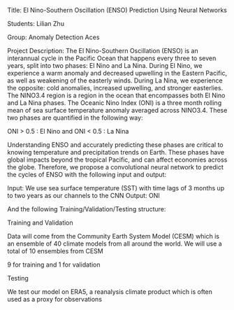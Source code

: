Title: El Nino-Southern Oscillation (ENSO) Prediction Using Neural Networks

Students: Lilian Zhu

Group: Anomaly Detection Aces

Project Description:
The El Nino-Southern Oscillation (ENSO) is an interannual cycle in the Pacific Ocean that happens every three to seven years, split into two phases: El Nino and La Nina. During El Nino, we experience a warm anomaly and decreased upwelling in the Eastern Pacific, as well as weakening of the easterly winds. During La Nina, we experience the opposite: cold anomalies, increased upwelling, and stronger easterlies. The NINO3.4 region is a region in the ocean that encompasses both El Nino and La Nina phases. The Oceanic Nino Index (ONI) is a three month rolling mean of sea surface temperature anomaly averaged across NINO3.4. These two phases are quantified in the following way:

ONI > 0.5 : El Nino and ONI < 0.5 : La Nina

Understanding ENSO and accurately predicting these phases are critical to knowing temperature and precipitation trends on Earth. These phases have global impacts beyond the tropical Pacific, and can affect economies across the globe. Therefore, we propose a convolutional neural network to predict the cycles of ENSO with the following input and output:

Input: We use sea surface temperature (SST) with time lags of 3 months up to two years as our channels to the CNN
Output: ONI

And the following Training/Validation/Testing structure:

Training and Validation

Data will come from the Community Earth System Model (CESM) which is an ensemble of 40 climate models from all around the world. We will use a total of 10 ensembles from CESM

9 for training and 1 for validation

Testing

We test our model on ERA5, a reanalysis climate product which is often used as a proxy for observations


